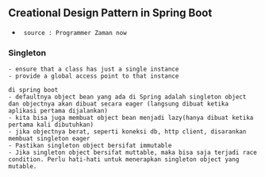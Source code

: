 ## Creational Design Pattern in Spring Boot
- ` source : Programmer Zaman now`


### Singleton
    - ensure that a class has just a single instance
    - provide a global access point to that instance

    di spring boot
    - defaultnya object bean yang ada di Spring adalah singleton object dan objectnya akan dibuat secara eager (langsung dibuat ketika aplikasi pertama dijalankan)
    - kita bisa juga membuat object bean menjadi lazy(hanya dibuat ketika pertama kali dibutuhkan)
    - jika objectnya berat, seperti koneksi db, http client, disarankan membuat singleton eager
    - Pastikan singleton object bersifat immutable
    - Jika singleton object bersifat muttable, maka bisa saja terjadi race condition. Perlu hati-hati untuk menerapkan singleton object yang mutable. 
    

